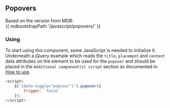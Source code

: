 ## Popovers

Based on the version from MDB:<br>
{{ mdbootstrapPath '/javascript/popovers/' }}

### Using

To start using this component, some JavaScript is needed to initialize it.<br>
Underneath a jQuery example which reads the `title`, `placement` and `content` data attributes on the element to be used for the `popover` and should be placed in the `Additional component(s) script` section as documented in [How to use](.../docs/how-to-use).

```javascript
<script>
    $('[data-toggle="popover"]').popover({
        trigger: 'focus'
    });
</script>
```
